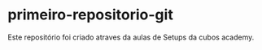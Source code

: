 # primeiro-repositorio-git
Este repositório foi criado atraves da aulas de Setups da cubos academy.

